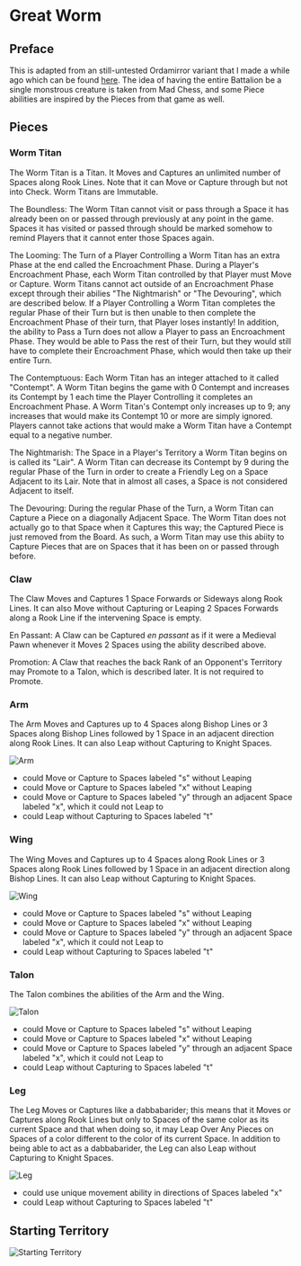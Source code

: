 # Great Worm
## Preface
This is adapted from an still-untested Ordamirror variant that I made a while ago which can be found [here](https://praseodymiumspike.neocities.org/Snake_in_Ordamirror). The idea of having the entire Battalion be a single monstrous creature is taken from Mad Chess, and some Piece abilities are inspired by the Pieces from that game as well.
## Pieces
### Worm Titan
The Worm Titan is a Titan. It Moves and Captures an unlimited number of Spaces along Rook Lines. Note that it can Move or Capture through but not into Check. Worm Titans are Immutable.

The Boundless: The Worm Titan cannot visit or pass through a Space it has already been on or passed through previously at any point in the game. Spaces it has visited or passed through should be marked somehow to remind Players that it cannot enter those Spaces again.

The Looming: The Turn of a Player Controlling a Worm Titan has an extra Phase at the end called the Encroachment Phase. During a Player's Encroachment Phase, each Worm Titan controlled by that Player must Move or Capture. Worm Titans cannot act outside of an Encroachment Phase except through their abilies "The Nightmarish" or "The Devouring", which are described below. If a Player Controlling a Worm Titan completes the regular Phase of their Turn but is then unable to then complete the Encroachment Phase of their turn, that Player loses instantly! In addition, the ability to Pass a Turn does not allow a Player to pass an Encroachment Phase. They would be able to Pass the rest of their Turn, but they would still have to complete their Encroachment Phase, which would then take up their entire Turn.

The Contemptuous: Each Worm Titan has an integer attached to it called "Contempt". A Worm Titan begins the game with 0 Contempt and increases its Contempt by 1 each time the Player Controlling it completes an Encroachment Phase. A Worm Titan's Contempt only increases up to 9; any increases that would make its Contempt 10 or more are simply ignored. Players cannot take actions that would make a Worm Titan have a Contempt equal to a negative number.

The Nightmarish: The Space in a Player's Territory a Worm Titan begins on is called its "Lair". A Worm Titan can decrease its Contempt by 9 during the regular Phase of the Turn in order to create a Friendly Leg on a Space Adjacent to its Lair. Note that in almost all cases, a Space is not considered Adjacent to itself.

The Devouring: During the regular Phase of the Turn, a Worm Titan can Capture a Piece on a diagonally Adjacent Space. The Worm Titan does not actually go to that Space when it Captures this way; the Captured Piece is just removed from the Board. As such, a Worm Titan may use this abiity to Capture Pieces that are on Spaces that it has been on or passed through before.
### Claw
The Claw Moves and Captures 1 Space Forwards or Sideways along Rook Lines. It can also Move without Capturing or Leaping 2 Spaces Forwards along a Rook Line if the intervening Space is empty.

En Passant: A Claw can be Captured *en passant* as if it were a Medieval Pawn whenever it Moves 2 Spaces using the ability described above.

Promotion: A Claw that reaches the back Rank of an Opponent's Territory may Promote to a Talon, which is described later. It is not required to Promote.
### Arm
The Arm Moves and Captures up to 4 Spaces along Bishop Lines or 3 Spaces along Bishop Lines followed by 1 Space in an adjacent direction along Rook Lines. It can also Leap without Capturing to Knight Spaces.

![Arm](https://github.com/user-attachments/assets/09943902-4d4a-49b8-99f9-05cd79095f47)
* could Move or Capture to Spaces labeled "s" without Leaping
* could Move or Capture to Spaces labeled "x" without Leaping
* could Move or Capture to Spaces labeled "y" through an adjacent Space labeled "x", which it could not Leap to
* could Leap without Capturing to Spaces labeled "t"
### Wing
The Wing Moves and Captures up to 4 Spaces along Rook Lines or 3 Spaces along Rook Lines followed by 1 Space in an adjacent direction along Bishop Lines. It can also Leap without Capturing to Knight Spaces.

![Wing](https://github.com/user-attachments/assets/04b0dac3-e361-46a6-9155-6e3ea0f1afdd)
* could Move or Capture to Spaces labeled "s" without Leaping
* could Move or Capture to Spaces labeled "x" without Leaping
* could Move or Capture to Spaces labeled "y" through an adjacent Space labeled "x", which it could not Leap to
* could Leap without Capturing to Spaces labeled "t"
### Talon
The Talon combines the abilities of the Arm and the Wing.

![Talon](https://github.com/user-attachments/assets/a454a3f9-2743-4d33-90f8-9fc14a4c1872)
* could Move or Capture to Spaces labeled "s" without Leaping
* could Move or Capture to Spaces labeled "x" without Leaping
* could Move or Capture to Spaces labeled "y" through an adjacent Space labeled "x", which it could not Leap to
* could Leap without Capturing to Spaces labeled "t"
### Leg
The Leg Moves or Captures like a dabbabarider; this means that it Moves or Captures along Rook Lines but only to Spaces of the same color as its current Space and that when doing so, it may Leap Over Any Pieces on Spaces of a color different to the color of its current Space. In addition to being able to act as a dabbabarider, the Leg can also Leap without Capturing to Knight Spaces. 

![Leg](https://github.com/user-attachments/assets/1a0eca23-8fe0-47af-9def-d4fd6aae7306)
* could use unique movement ability in directions of Spaces labeled "x"
* could Leap without Capturing to Spaces labeled "t"
## Starting Territory
![Starting Territory](https://github.com/user-attachments/assets/428c8dca-114d-4cbe-9b5f-7137d0925c1b)
